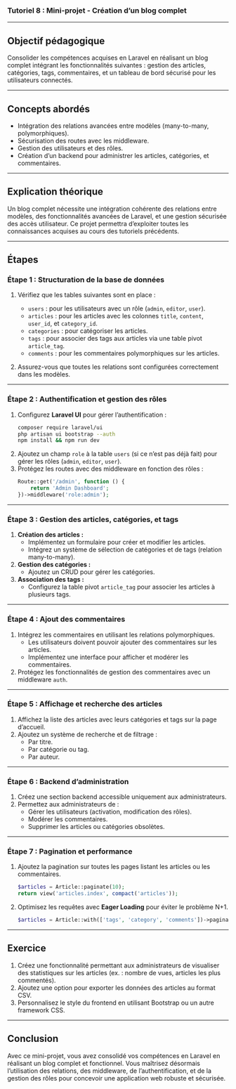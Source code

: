 ### **Tutoriel 8 : Mini-projet - Création d’un blog complet**

---

## **Objectif pédagogique**  
Consolider les compétences acquises en Laravel en réalisant un blog complet intégrant les fonctionnalités suivantes : gestion des articles, catégories, tags, commentaires, et un tableau de bord sécurisé pour les utilisateurs connectés.

---

## **Concepts abordés**  
- Intégration des relations avancées entre modèles (many-to-many, polymorphiques).  
- Sécurisation des routes avec les middleware.  
- Gestion des utilisateurs et des rôles.  
- Création d’un backend pour administrer les articles, catégories, et commentaires.

---

## **Explication théorique**  
Un blog complet nécessite une intégration cohérente des relations entre modèles, des fonctionnalités avancées de Laravel, et une gestion sécurisée des accès utilisateur. Ce projet permettra d’exploiter toutes les connaissances acquises au cours des tutoriels précédents.

---

## **Étapes**

### **Étape 1 : Structuration de la base de données**
1. Vérifiez que les tables suivantes sont en place :
   - `users` : pour les utilisateurs avec un rôle (`admin`, `editor`, `user`).
   - `articles` : pour les articles avec les colonnes `title`, `content`, `user_id`, et `category_id`.
   - `categories` : pour catégoriser les articles.
   - `tags` : pour associer des tags aux articles via une table pivot `article_tag`.
   - `comments` : pour les commentaires polymorphiques sur les articles.

2. Assurez-vous que toutes les relations sont configurées correctement dans les modèles.

---

### **Étape 2 : Authentification et gestion des rôles**
1. Configurez **Laravel UI** pour gérer l’authentification :
   ```bash
   composer require laravel/ui
   php artisan ui bootstrap --auth
   npm install && npm run dev
   ```
2. Ajoutez un champ `role` à la table `users` (si ce n’est pas déjà fait) pour gérer les rôles (`admin`, `editor`, `user`).
3. Protégez les routes avec des middleware en fonction des rôles :
   ```php
   Route::get('/admin', function () {
       return 'Admin Dashboard';
   })->middleware('role:admin');
   ```

---

### **Étape 3 : Gestion des articles, catégories, et tags**
1. **Création des articles :**
   - Implémentez un formulaire pour créer et modifier les articles.
   - Intégrez un système de sélection de catégories et de tags (relation many-to-many).
2. **Gestion des catégories :**
   - Ajoutez un CRUD pour gérer les catégories.
3. **Association des tags :**
   - Configurez la table pivot `article_tag` pour associer les articles à plusieurs tags.

---

### **Étape 4 : Ajout des commentaires**
1. Intégrez les commentaires en utilisant les relations polymorphiques.
   - Les utilisateurs doivent pouvoir ajouter des commentaires sur les articles.
   - Implémentez une interface pour afficher et modérer les commentaires.
2. Protégez les fonctionnalités de gestion des commentaires avec un middleware `auth`.

---

### **Étape 5 : Affichage et recherche des articles**
1. Affichez la liste des articles avec leurs catégories et tags sur la page d’accueil.
2. Ajoutez un système de recherche et de filtrage :
   - Par titre.
   - Par catégorie ou tag.
   - Par auteur.

---

### **Étape 6 : Backend d’administration**
1. Créez une section backend accessible uniquement aux administrateurs.
2. Permettez aux administrateurs de :
   - Gérer les utilisateurs (activation, modification des rôles).
   - Modérer les commentaires.
   - Supprimer les articles ou catégories obsolètes.

---

### **Étape 7 : Pagination et performance**
1. Ajoutez la pagination sur toutes les pages listant les articles ou les commentaires.
   ```php
   $articles = Article::paginate(10);
   return view('articles.index', compact('articles'));
   ```
2. Optimisez les requêtes avec **Eager Loading** pour éviter le problème N+1.
   ```php
   $articles = Article::with(['tags', 'category', 'comments'])->paginate(10);
   ```

---

## **Exercice**
1. Créez une fonctionnalité permettant aux administrateurs de visualiser des statistiques sur les articles (ex. : nombre de vues, articles les plus commentés).
2. Ajoutez une option pour exporter les données des articles au format CSV.
3. Personnalisez le style du frontend en utilisant Bootstrap ou un autre framework CSS.

---

## **Conclusion**
Avec ce mini-projet, vous avez consolidé vos compétences en Laravel en réalisant un blog complet et fonctionnel. Vous maîtrisez désormais l’utilisation des relations, des middleware, de l’authentification, et de la gestion des rôles pour concevoir une application web robuste et sécurisée.
